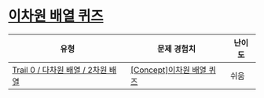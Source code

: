 # [이차원 배열 퀴즈](https://www.codetree.ai/trails/complete/curated-cards/univ-2d-array-basics)

|유형|문제 경험치|난이도|
|---|---|---|
|[Trail 0 / 다차원 배열 / 2차원 배열](https://www.codetree.ai/trail-info/univ-python-tutorial/)|[[Concept]이차원 배열 퀴즈](https://www.codetree.ai/trails/complete/curated-cards/univ-2d-array-basics/)|쉬움|

